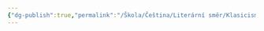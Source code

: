 ```yaml
---
{"dg-publish":true,"permalink":"/Škola/Čeština/Literární směr/Klasicismus/","created":"2024-03-18T20:55:26.071+01:00","updated":"2024-03-13T18:25:24.206+01:00"}
---
```



